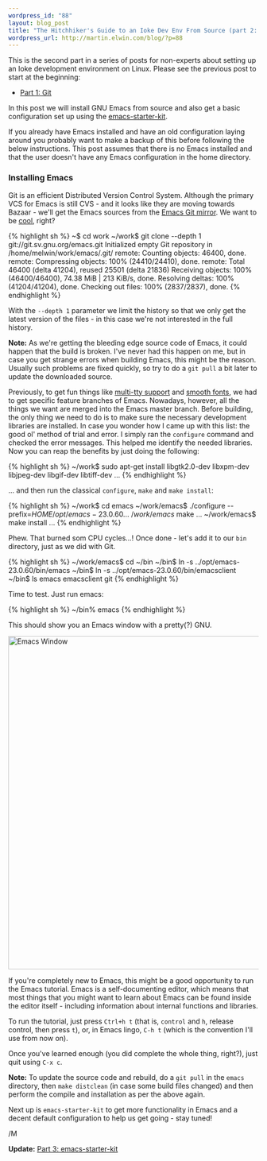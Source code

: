 ```yaml
--- 
wordpress_id: "88"
layout: blog_post
title: "The Hitchhiker's Guide to an Ioke Dev Env From Source (part 2: Emacs)"
wordpress_url: http://martin.elwin.com/blog/?p=88
---
```

This is the second part in a series of posts for non-experts about setting up an Ioke development environment on Linux. Please see the previous post to start at the beginning:

<ul>
	<li><a href="http://martin.elwin.com/blog/2009/01/the-hitchhikers-guide-to-an-ioke-dev-env-from-source-part-1/">Part 1: Git</a></li>
</ul>

In this post we will install GNU Emacs from source and also get a basic configuration set up using the <a href="http://github.com/technomancy/emacs-starter-kit/tree/master">emacs-starter-kit</a>.

If you already have Emacs installed and have an old configuration laying around you probably want to make a backup of this before following the below instructions. This post assumes that there is no Emacs installed and that the user doesn't have any Emacs configuration in the home directory.

### Installing Emacs

Git is an efficient Distributed Version Control System. Although the primary VCS for Emacs is still CVS - and it looks like they are moving towards Bazaar - we'll get the Emacs sources from the <a href="Emacs Git mirror">Emacs Git mirror</a>. We want to be <a href="http://www.unethicalblogger.com/posts/2009/01/im_using_git_because_it_makes_me_feel_cool">cool</a>, right?

{% highlight sh %}
~$ cd work
~/work$ git clone --depth 1 git://git.sv.gnu.org/emacs.git
Initialized empty Git repository in /home/melwin/work/emacs/.git/
remote: Counting objects: 46400, done.
remote: Compressing objects: 100% (24410/24410), done.
remote: Total 46400 (delta 41204), reused 25501 (delta 21836)
Receiving objects: 100% (46400/46400), 74.38 MiB | 213 KiB/s, done.
Resolving deltas: 100% (41204/41204), done.
Checking out files: 100% (2837/2837), done.
{% endhighlight %}

With the `--depth 1` parameter we limit the history so that we only get the latest version of the files - in this case we're not interested in the full history.

<strong>Note:</strong> As we're getting the bleeding edge source code of Emacs, it could happen that the build is broken. I've never had this happen on me, but in case you get strange errors when building Emacs, this might be the reason. Usually such problems are fixed quickly, so try to do a `git pull` a bit later to update the downloaded source.

Previously, to get fun things like <a href="http://www.emacswiki.org/emacs/MultiTTYSupport">multi-tty support</a> and <a href="http://www.emacswiki.org/emacs/XftGnuEmacs">smooth fonts</a>, we had to get specific feature branches of Emacs. Nowadays, however, all the things we want are merged into the Emacs master branch. Before building, the only thing we need to do is to make sure the necessary development libraries are installed. In case you wonder how I came up with this list: the good ol' method of trial and error. I simply ran the `configure` command and checked the error messages. This helped me identify the needed libraries. Now you can reap the benefits by just doing the following:

{% highlight sh %}
~/work$ sudo apt-get install libgtk2.0-dev libxpm-dev libjpeg-dev libgif-dev libtiff-dev
...
{% endhighlight %}

... and then run the classical `configure`, `make` and `make install`:

{% highlight sh %}
~/work$ cd emacs
~/work/emacs$ ./configure --prefix=$HOME/opt/emacs-23.0.60
...
~/work/emacs$ make
...
~/work/emacs$ make install
...
{% endhighlight %}

Phew. That burned som CPU cycles...! Once done - let's add it to our `bin` directory, just as we did with Git.

{% highlight sh %}
~/work/emacs$ cd ~/bin
~/bin$ ln -s ../opt/emacs-23.0.60/bin/emacs
~/bin$ ln -s ../opt/emacs-23.0.60/bin/emacsclient
~/bin$ ls
emacs  emacsclient  git
{% endhighlight %}

Time to test. Just run emacs:

{% highlight sh %}
~/bin% emacs
{% endhighlight %}

This should show you an Emacs window with a pretty(?) GNU.

<img src="http://martin.elwin.com/blog/wp-content/uploads/2009/01/emacs-window.png" alt="Emacs Window" title="Emacs Window" width="694" height="671" class="alignnone size-full wp-image-89" />

If you're completely new to Emacs, this might be a good opportunity to run the Emacs tutorial. Emacs is a self-documenting editor, which means that most things that you might want to learn about Emacs can be found inside the editor itself - including information about internal functions and libraries.

To run the tutorial, just press `Ctrl+h t` (that is, `control` and `h`, release control, then press `t`), or, in Emacs lingo, `C-h t` (which is the convention I'll use from now on).

Once you've learned enough (you did complete the whole thing, right?), just quit using `C-x c`.

<strong>Note:</strong> To update the source code and rebuild, do a `git pull` in the `emacs` directory, then `make distclean` (in case some build files changed) and then perform the compile and installation as per the above again.

Next up is `emacs-starter-kit` to get more functionality in Emacs and a decent default configuration to help us get going - stay tuned!

/M

<strong>Update:</strong> <a href="http://martin.elwin.com/blog/2009/01/the-hitchhikers-guide-to-an-ioke-dev-env-from-source-part-3/">Part 3: emacs-starter-kit</a>
